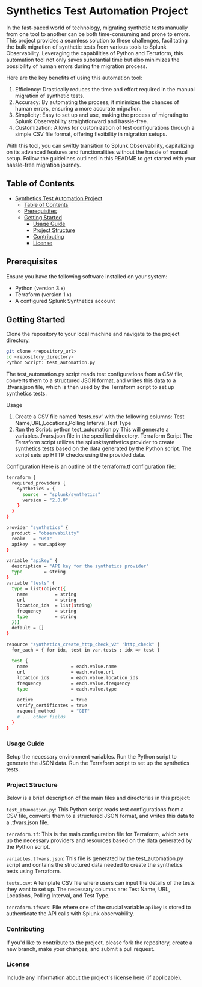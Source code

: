 # Synthetics Test Automation Project

In the fast-paced world of technology, migrating synthetic tests manually from one tool to another can be both time-consuming and prone to errors. This project provides a seamless solution to these challenges, facilitating the bulk migration of synthetic tests from various tools to Splunk Observability. Leveraging the capabilities of Python and Terraform, this automation tool not only saves substantial time but also minimizes the possibility of human errors during the migration process.

Here are the key benefits of using this automation tool:

1. Efficiency: Drastically reduces the time and effort required in the manual migration of synthetic tests.
2. Accuracy: By automating the process, it minimizes the chances of human errors, ensuring a more accurate migration.
3. Simplicity: Easy to set up and use, making the process of migrating to Splunk Observability straightforward and hassle-free.
4. Customization: Allows for customization of test configurations through a simple CSV file format, offering flexibility in migration setups.

With this tool, you can swiftly transition to Splunk Observability, capitalizing on its advanced features and functionalities without the hassle of manual setup. Follow the guidelines outlined in this README to get started with your hassle-free migration journey.

## Table of Contents

- [Synthetics Test Automation Project](#synthetics-test-automation-project)
  - [Table of Contents](#table-of-contents)
  - [Prerequisites](#prerequisites)
  - [Getting Started](#getting-started)
    - [Usage Guide](#usage-guide)
    - [Project Structure](#project-structure)
    - [Contributing](#contributing)
    - [License](#license)

## Prerequisites

Ensure you have the following software installed on your system:

- Python (version 3.x)
- Terraform (version 1.x)
- A configured Splunk Synthetics account

## Getting Started

Clone the repository to your local machine and navigate to the project directory.


```sh
git clone <repository_url>
cd <repository_directory>
Python Script: test_automation.py
```
The test_automation.py script reads test configurations from a CSV file, converts them to a structured JSON format, and writes this data to a .tfvars.json file, which is then used by the Terraform script to set up synthetics tests.

Usage
1. Create a CSV file named 'tests.csv' with the following columns:
Test Name,URL,Locations,Polling Interval,Test Type
2. Run the Script:
python test_automation.py
This will generate a variables.tfvars.json file in the specified directory.
Terraform Script
The Terraform script utilizes the splunk/synthetics provider to create synthetics tests based on the data generated by the Python script. The script sets up HTTP checks using the provided data.

Configuration
Here is an outline of the terraform.tf configuration file:

```sh
terraform {
  required_providers {
    synthetics = {
      source  = "splunk/synthetics"
      version = "2.0.0"
    }
  }
}

provider "synthetics" {
  product = "observability"
  realm   = "us1"
  apikey  = var.apikey
}

variable "apikey" {
  description = "API key for the synthetics provider"
  type        = string
}
variable "tests" {
  type = list(object({
    name          = string
    url           = string
    location_ids  = list(string)
    frequency     = string
    type          = string
  }))
  default = []
}

resource "synthetics_create_http_check_v2" "http_check" {
  for_each = { for idx, test in var.tests : idx => test }
  
  test {
    name                = each.value.name
    url                 = each.value.url
    location_ids        = each.value.location_ids
    frequency           = each.value.frequency
    type                = each.value.type
    
    active              = true  
    verify_certificates = true  
    request_method      = "GET"  
    # ... other fields
  }
}

```
### Usage Guide
Setup the necessary environment variables.
Run the Python script to generate the JSON data.
Run the Terraform script to set up the synthetics tests.

### Project Structure
Below is a brief description of the main files and directories in this project:

`test_atuomation.py`: This Python script reads test configurations from a CSV file, converts them to a structured JSON format, and writes this data to a .tfvars.json file.

`terraform.tf`: This is the main configuration file for Terraform, which sets up the necessary providers and resources based on the data generated by the Python script.

`variables.tfvars.json`: This file is generated by the test_automation.py script and contains the structured data needed to create the synthetics tests using Terraform.

`tests.csv`: A template CSV file where users can input the details of the tests they want to set up. The necessary columns are: Test Name, URL, Locations, Polling Interval, and Test Type.

`terraform.tfvars`: File where one of the crucial variable `apikey` is stored to authenticate the API calls with Splunk observability. 

### Contributing
If you'd like to contribute to the project, please fork the repository, create a new branch, make your changes, and submit a pull request.

### License
Include any information about the project's license here (if applicable).